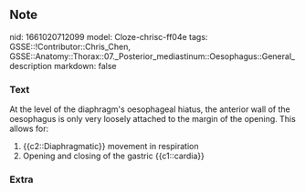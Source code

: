 ## Note
nid: 1661020712099
model: Cloze-chrisc-ff04e
tags: GSSE::!Contributor::Chris_Chen, GSSE::Anatomy::Thorax::07._Posterior_mediastinum::Oesophagus::General_description
markdown: false

### Text
At the level of the diaphragm's oesophageal hiatus, the anterior
wall of the oesophagus is only very loosely attached to the margin
of the opening. This allows for:
<ol>
  <li>{{c2::Diaphragmatic}} movement in respiration
  <li>Opening and closing of the gastric {{c1::cardia}}
</ol>

### Extra

